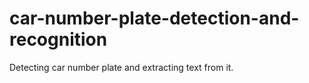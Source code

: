 # car-number-plate-detection-and-recognition
Detecting car number plate and extracting text from it.



